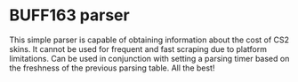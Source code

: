 # BUFF163 parser
This simple parser is capable of obtaining information about the cost of CS2 skins. It cannot be used for frequent and fast scraping due to platform limitations. Can be used in conjunction with setting a parsing timer based on the freshness of the previous parsing table. All the best!
